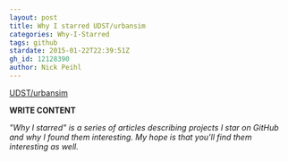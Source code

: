```yaml
---
layout: post
title: Why I starred UDST/urbansim
categories: Why-I-Starred
tags: github
stardate: 2015-01-22T22:39:51Z
gh_id: 12128390
author: Nick Peihl
---
```


[UDST/urbansim](star.repo.html_url)

**WRITE CONTENT**

*"Why I starred" is a series of articles describing projects I star on GitHub and why I found them interesting. My hope is that you'll find them interesting as well.*


